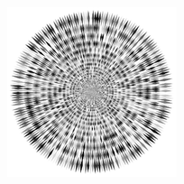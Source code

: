 <img src="Abstract-Vortex-33-Variation-2.svg" min-width="300px" max-width="300px" width="300px" align="right" alt="AbstractVortex">
